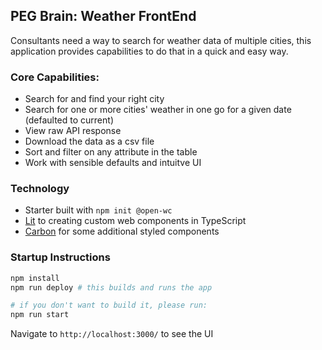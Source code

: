 
## PEG Brain: Weather FrontEnd

Consultants need a way to search for weather data of multiple cities, this application provides capabilities to do that in a quick and easy way.

### Core Capabilities:
- Search for and find your right city
- Search for one or more cities' weather in one go for a given date (defaulted to current)
- View raw API response
- Download the data as a csv file
- Sort and filter on any attribute in the table
- Work with sensible defaults and intuitve UI

### Technology

- Starter built with `npm init @open-wc`
- [Lit](https://lit.dev/) to creating custom web components in TypeScript
- [Carbon](https://web-components.carbondesignsystem.com/?path=/story/introduction-welcome--page) for some additional styled components

### Startup Instructions

```sh
npm install
npm run deploy # this builds and runs the app

# if you don't want to build it, please run:
npm run start
```

Navigate to `http://localhost:3000/` to see the UI
